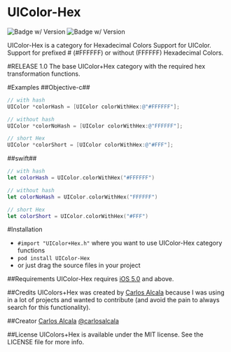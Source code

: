 UIColor-Hex
=========================
![Badge w/ Version](https://cocoapod-badges.herokuapp.com/v/UIColor-Hex/badge.png)
![Badge w/ Version](https://cocoapod-badges.herokuapp.com/p/UIColor-Hex/badge.png)

UIColor-Hex is a category for Hexadecimal Colors Support for UIColor. Support for prefixed # (#FFFFFF) or without (FFFFFF) Hexadecimal Colors.

#RELEASE 1.0
The base UIColor+Hex category with the required hex transformation functions.

#Examples
##Objective-c##
``` objective-c
// with hash
UIColor *colorHash = [UIColor colorWithHex:@"#FFFFFF"];

// without hash
UIColor *colorNoHash = [UIColor colorWithHex:@"FFFFFF"];

// short Hex
UIColor *colorShort = [UIColor colorWithHex:@"#FFF"];

```
##swift##
``` swift
// with hash
let colorHash = UIColor.colorWithHex("#FFFFFF")

// without hash
let colorNoHash = UIColor.colorWithHex("FFFFFF")

// short Hex
let colorShort = UIColor.colorWithHex("#FFF")
```

#Installation
* `#import "UIColor+Hex.h"` where you want to use UIColor-Hex category functions
* `pod install UIColor-Hex`
* or just drag the source files in your project

##Requirements
UIColor-Hex requires [iOS 5.0](http://developer.apple.com/library/ios/#releasenotes/General/WhatsNewIniPhoneOS/Articles/iPhoneOS4.html) and above.

##Credits
UIColors+Hex was created by [Carlos Alcala](https://github.com/devcarlos) because I was using in a lot of projects and wanted to contribute (and avoid the pain to always search for this functionality).


##Creator
[Carlos Alcala](https://github.com/devcarlos) [@carlosalcala](https://twitter.com/carlosalcala)

##License
UIColors+Hex is available under the MIT license. See the LICENSE file for more info.
